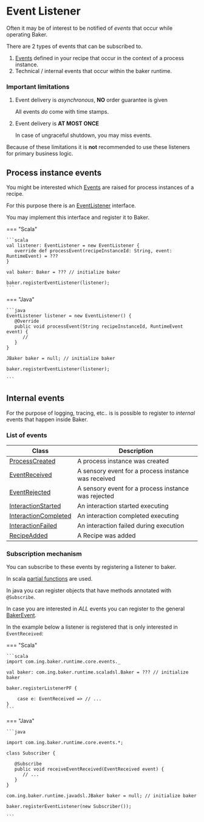 # Event Listener

Often it may be of interest to be notified of *events* that occur while operating Baker.

There are 2 types of events that can be subscribed to.

1. [Events](concepts.md#event) defined in your recipe that occur in the context of a process instance.
2. Technical / internal events that occur within the baker runtime.

### Important limitations

1. Event delivery is *asynchronous*, **NO** order guarantee is given

    All events *do* come with time stamps.

2. Event delivery is **AT MOST ONCE**

    In case of ungraceful shutdown, you may miss events.

Because of these limitations it is **not** recommended to use these listeners for primary business logic.

## Process instance events

You might be interested which [Events](concepts.md#event) are raised for process instances of a recipe.

For this purpose there is an [EventListener](https://github.com/ing-bank/baker/blob/master/runtime/src/main/scala/com/ing/baker/runtime/core/EventListener.scala) interface.

You may implement this interface and register it to Baker.

=== "Scala"
 
    ```scala
    val listener: EventListener = new EventListener {
       override def processEvent(recipeInstanceId: String, event: RuntimeEvent) = ???
    }

    val baker: Baker = ??? // initialize baker

    baker.registerEventListener(listener);
    ```
    
=== "Java"

    ```java 
    EventListener listener = new EventListener() {
       @Override
       public void processEvent(String recipeInstanceId, RuntimeEvent event) {
          //
       }
    }

    JBaker baker = null; // initialize baker

    baker.registerEventListener(listener);

    ```

## Internal events

For the purpose of logging, tracing, etc.. is is possible to register to *internal* events that happen inside Baker.


### List of events

| Class | Description |
| ---   | --- |
| [ProcessCreated](https://github.com/ing-bank/baker/blob/master/runtime/src/main/scala/com/ing/baker/runtime/core/events/ProcessCreated.scala) | A process instance was created |
| [EventReceived](https://github.com/ing-bank/baker/blob/master/runtime/src/main/scala/com/ing/baker/runtime/core/events/EventReceived.scala) | A sensory event for a process instance was received |
| [EventRejected](https://github.com/ing-bank/baker/blob/master/runtime/src/main/scala/com/ing/baker/runtime/core/events/EventRejected.scala) | A sensory event for a process instance was rejected |
| [InteractionStarted](https://github.com/ing-bank/baker/blob/master/runtime/src/main/scala/com/ing/baker/runtime/core/events/InteractionStarted.scala) | An interaction started executing |
| [InteractionCompleted](https://github.com/ing-bank/baker/blob/master/runtime/src/main/scala/com/ing/baker/runtime/core/events/InteractionCompleted.scala) | An interaction completed executing |
| [InteractionFailed](https://github.com/ing-bank/baker/blob/master/runtime/src/main/scala/com/ing/baker/runtime/core/events/InteractionFailed.scala) | An interaction failed during execution |
| [RecipeAdded](https://github.com/ing-bank/baker/blob/master/runtime/src/main/scala/com/ing/baker/runtime/core/events/RecipeAdded.scala) | A Recipe was added |


### Subscription mechanism

You can subscribe to these events by registering a listener to baker.

In scala [partial functions](https://www.scala-lang.org/api/2.12.1/scala/PartialFunction.html) are used.

In java you can register objects that have methods annotated with `@Subscribe`.

In case you are interested in *ALL* events you can register to the general [BakerEvent](https://github.com/ing-bank/baker/blob/master/runtime/src/main/scala/com/ing/baker/runtime/core/events/BakerEvent.scala).

In the example below a listener is registered that is only interested in `EventReceived`:

=== "Scala"
 
    ```scala
    import com.ing.baker.runtime.core.events._

    val baker: com.ing.baker.runtime.scaladsl.Baker = ??? // initialize baker

    baker.registerListenerPF {

        case e: EventReceived => // ...
    }
    ```
    
=== "Java"

    ```java 

    import com.ing.baker.runtime.core.events.*;

    class Subscriber {

       @Subscribe
       public void receiveEventReceived(EventReceived event) {
          // ...
       }
    }

    com.ing.baker.runtime.javadsl.JBaker baker = null; // initialize baker

    baker.registerEventListener(new Subscriber());

    ```

